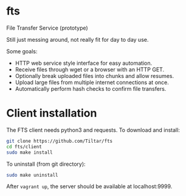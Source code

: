 fts
===

File Transfer Service (prototype)

Still just messing around, not really fit for day to day use.

Some goals:
- HTTP web service style interface for easy automation.
- Receive files through wget or a browser with an HTTP GET.
- Optionally break uploaded files into chunks and allow resumes.
- Upload large files from multiple internet connections at once.
- Automatically perform hash checks to confirm file transfers.


Client installation
===================
The FTS client needs python3 and requests. To download and install:
```bash
git clone https://github.com/Tiltar/fts
cd fts/client
sudo make install
```

To uninstall (from git directory):
```bash
sudo make uninstall
```

After `vagrant up`, the server should be available at localhost:9999.
